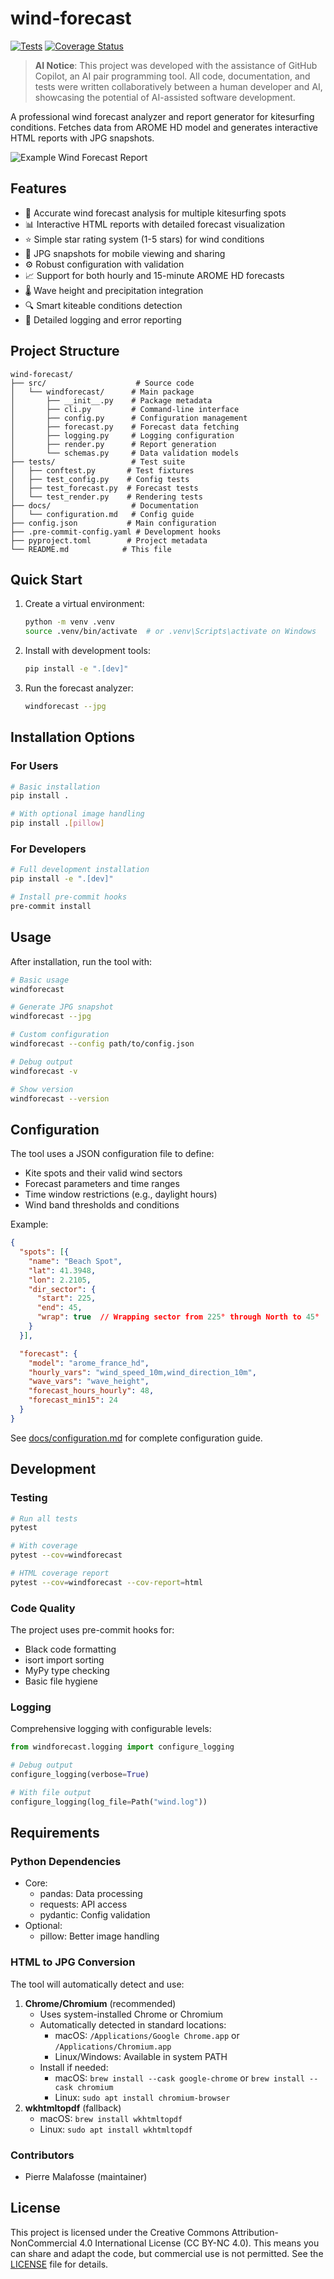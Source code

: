 # wind-forecast

[![Tests](https://github.com/pmalafosse/wind-forecast/actions/workflows/tests.yml/badge.svg)](https://github.com/pmalafosse/wind-forecast/actions/workflows/tests.yml)
[![Coverage Status](https://coveralls.io/repos/github/pmalafosse/wind-forecast/badge.svg?branch=main)](https://coveralls.io/github/pmalafosse/wind-forecast?branch=main)

> **AI Notice**: This project was developed with the assistance of GitHub Copilot, an AI pair programming tool. All code, documentation, and tests were written collaboratively between a human developer and AI, showcasing the potential of AI-assisted software development.

A professional wind forecast analyzer and report generator for kitesurfing conditions. Fetches data from AROME HD model and generates interactive HTML reports with JPG snapshots.

![Example Wind Forecast Report](docs/images/report.jpg)

## Features

- 🌊 Accurate wind forecast analysis for multiple kitesurfing spots
- 📊 Interactive HTML reports with detailed forecast visualization
- ⭐ Simple star rating system (1-5 stars) for wind conditions
- 📱 JPG snapshots for mobile viewing and sharing
- ⚙️ Robust configuration with validation
- 📈 Support for both hourly and 15-minute AROME HD forecasts
- 🌡️ Wave height and precipitation integration
- 🔍 Smart kiteable conditions detection
- 📝 Detailed logging and error reporting

## Project Structure

```text
wind-forecast/
├── src/                    # Source code
│   └── windforecast/      # Main package
│       ├── __init__.py    # Package metadata
│       ├── cli.py         # Command-line interface
│       ├── config.py      # Configuration management
│       ├── forecast.py    # Forecast data fetching
│       ├── logging.py     # Logging configuration
│       ├── render.py      # Report generation
│       └── schemas.py     # Data validation models
├── tests/                 # Test suite
│   ├── conftest.py       # Test fixtures
│   ├── test_config.py    # Config tests
│   ├── test_forecast.py  # Forecast tests
│   └── test_render.py    # Rendering tests
├── docs/                  # Documentation
│   └── configuration.md   # Config guide
├── config.json           # Main configuration
├── .pre-commit-config.yaml # Development hooks
├── pyproject.toml        # Project metadata
└── README.md            # This file
```

## Quick Start

1. Create a virtual environment:
   ```bash
   python -m venv .venv
   source .venv/bin/activate  # or .venv\Scripts\activate on Windows
   ```

2. Install with development tools:
   ```bash
   pip install -e ".[dev]"
   ```

3. Run the forecast analyzer:
   ```bash
   windforecast --jpg
   ```

## Installation Options

### For Users

```bash
# Basic installation
pip install .

# With optional image handling
pip install .[pillow]
```

### For Developers

```bash
# Full development installation
pip install -e ".[dev]"

# Install pre-commit hooks
pre-commit install
```

## Usage

After installation, run the tool with:

```bash
# Basic usage
windforecast

# Generate JPG snapshot
windforecast --jpg

# Custom configuration
windforecast --config path/to/config.json

# Debug output
windforecast -v

# Show version
windforecast --version
```

## Configuration

The tool uses a JSON configuration file to define:

- Kite spots and their valid wind sectors
- Forecast parameters and time ranges
- Time window restrictions (e.g., daylight hours)
- Wind band thresholds and conditions

Example:
```json
{
  "spots": [{
    "name": "Beach Spot",
    "lat": 41.3948,
    "lon": 2.2105,
    "dir_sector": {
      "start": 225,
      "end": 45,
      "wrap": true  // Wrapping sector from 225° through North to 45°
    }
  }],

  "forecast": {
    "model": "arome_france_hd",
    "hourly_vars": "wind_speed_10m,wind_direction_10m",
    "wave_vars": "wave_height",
    "forecast_hours_hourly": 48,
    "forecast_min15": 24
  }
}
```

See [docs/configuration.md](docs/configuration.md) for complete configuration guide.

## Development

### Testing

```bash
# Run all tests
pytest

# With coverage
pytest --cov=windforecast

# HTML coverage report
pytest --cov=windforecast --cov-report=html
```

### Code Quality

The project uses pre-commit hooks for:
- Black code formatting
- isort import sorting
- MyPy type checking
- Basic file hygiene

### Logging

Comprehensive logging with configurable levels:

```python
from windforecast.logging import configure_logging

# Debug output
configure_logging(verbose=True)

# With file output
configure_logging(log_file=Path("wind.log"))
```

## Requirements

### Python Dependencies
- Core:
  - pandas: Data processing
  - requests: API access
  - pydantic: Config validation
- Optional:
  - pillow: Better image handling

### HTML to JPG Conversion
The tool will automatically detect and use:
1. **Chrome/Chromium** (recommended)
   - Uses system-installed Chrome or Chromium
   - Automatically detected in standard locations:
     - macOS: `/Applications/Google Chrome.app` or `/Applications/Chromium.app`
     - Linux/Windows: Available in system PATH
   - Install if needed:
     - macOS: `brew install --cask google-chrome` or `brew install --cask chromium`
     - Linux: `sudo apt install chromium-browser`
2. **wkhtmltopdf** (fallback)
   - macOS: `brew install wkhtmltopdf`
   - Linux: `sudo apt install wkhtmltopdf`

### Contributors

- Pierre Malafosse (maintainer)

## License

This project is licensed under the Creative Commons Attribution-NonCommercial 4.0 International License (CC BY-NC 4.0). This means you can share and adapt the code, but commercial use is not permitted. See the [LICENSE](LICENSE) file for details.
